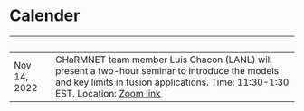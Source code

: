# Calender

&nbsp;       | |
------------ | -----------------------------------------------------------------
Nov 14, 2022 |  CHaRMNET team member Luis Chacon (LANL) will present a two-hour seminar to introduce the models and key limits in fusion applications. Time: 11:30-1:30 EST. Location: [Zoom link](https://msu.zoom.us/j/94463511260)


<script type="text/x-mathjax-config">MathJax.Hub.Config({TeX: {equationNumbers: {autoNumber: "all"}}, tex2jax: {inlineMath: [['$','$']]}});</script>
<script type="text/javascript" src="https://cdnjs.cloudflare.com/ajax/libs/mathjax/2.7.2/MathJax.js?config=TeX-AMS_HTML"></script>
